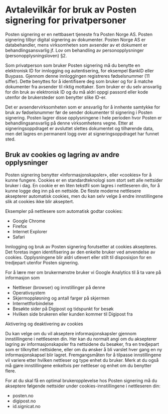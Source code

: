 # Avtalevilkår for bruk av Posten signering for privatpersoner

Posten signering er en nettbasert tjeneste fra Posten Norge AS. Posten signering tilbyr digital signering av dokumenter. Posten Norge AS er databehandler, mens virksomheten som avsender av et dokument er behandlingsansvarlig jf. Lov om behandling av personopplysninger (personopplysningsloven) §2.

Som privatperson som bruker Posten signering må du benytte en elektronisk ID for innlogging og autentisering, for eksempel BankID eller Buypass. Gjennom denne innloggingen registreres fødselsnummer (11 siffer). Dette benyttes for å identifisere deg som bruker og for å matche dokumenter fra avsender til riktig mottaker. Som bruker er du selv ansvarlig for din bruk av elektronisk ID og du må aldri oppgi passord eller kode utenfor de brukersteder som benytter slike ID-er.

Det er avsendervirksomheten som er ansvarlig for å innhente samtykke for bruk av fødselsnummer før de sender dokumenter til signering i Posten signering. Posten lagrer disse opplysningene i hele perioden hvor Posten er behandlingsansvarlig på denne virksomhetens vegne. Etter at signeringsoppdraget er avsluttet slettes dokumentet og tilhørende data, men det lagres en permanent logg over at signeringsoppdraget har funnet sted.

## Bruk av cookies og lagring av andre opplysninger

Posten signering benytter «Informasjonskapsler», eller «cookies» for å kunne fungere. Cookies er en standardteknologi som stort sett alle nettsider bruker i dag. En cookie er en liten tekstfil som lagres i nettleseren din, for å kunne logge deg inn på en nettside. De fleste moderne nettlesere aksepterer automatisk cookies, men du kan selv velge å endre innstillingene slik at cookies ikke blir akseptert.

Eksempler på nettlesere som automatisk godtar cookies:

* Google Chrome
* Firefox
* Internet Explorer
* Safari

Innlogging og bruk av Posten signering forutsetter at cookies aksepteres. Det foretas ingen identifisering av den enkelte bruker ved anvendelse av cookies. Opplysningene blir aldri utlevert eller stilt til disposisjon for en tredjepart utenfor Posten signering.

For å lære mer om brukermønstre bruker vi Google Analytics til å ta vare på informasjon som

* Nettleser (browser) og innstillinger på denne
* Operativsystem
* Skjermoppløsning og antall farger på skjermen
* Internettforbindelse
* Besøkte sider på Digipost og tidspunkt for besøk
* Hvilken side brukeren eller kunden kommer til Digipost fra

Aktivering og deaktivering av cookies

Du kan velge om du vil akseptere informasjonskapsler gjennom innstillingene i nettleseren din. Her kan du normalt angi om du aksepterer lagring av informasjonskapsler fra nettsidene du besøker, fra en tredjepart som er tilknyttet nettsidene, eller om du ønsker å bli varslet hver gang en ny informasjonskapsel blir lagret. Fremgangsmåten for å tilpasse innstillingene vil variere etter hvilken nettleser og type enhet du bruker. Merk at du også må gjøre innstillingene enkeltvis per nettleser og enhet om du benytter flere.

For at du skal få en optimal brukeropplevelse hos Posten signering må du akseptere følgende nettsider under cookies-innstillingene i nettleseren din:

* posten.no
* digipost.no
* id.signicat.no

